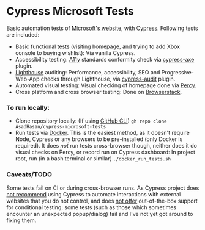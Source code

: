 # Cypress Microsoft Tests

Basic automation tests of [Microsoft's website](https://www.microsoft.com/en-gb), with [Cypress](https://www.cypress.io/). Following tests are included:

- Basic functional tests (visiting homepage, and trying to add Xbox console to buying wishlist): Via vanilla Cypress.
- Accessibility testing: [A11y](https://www.a11yproject.com/) standards conformity check via [cypress-axe](https://github.com/component-driven/cypress-axe) plugin.
- [Lighthouse](https://developers.google.com/web/tools/lighthouse) auditing: Performance, accessibility, SEO and Progressive-Web-App checks through Lighthouse, via [cypress-audit](https://github.com/mfrachet/cypress-audit) plugin.
- Automated visual testing: Visual checking of homepage done via [Percy](https://percy.io/).
- Cross platform and cross browser testing: Done on [Browserstack](https://www.browserstack.com/).

### To run locally:

- Clone repository locally: (If using [GitHub CLI](https://cli.github.com/)) `gh repo clone AsadHasan/cypress-microsoft-tests`
- Run tests via [Docker](https://www.docker.com/get-started). This is the easiest method, as it doesn't require Node, Cypress or any browsers to be pre-installed (only Docker is required). It does _not_ run tests cross-browser though, neither does it do visual checks on Percy, or record run on Cypress dashboard: In project root, run (in a bash terminal or similar) `./docker_run_tests.sh`

### Caveats/TODO

Some tests fail on CI or during cross-browser runs. As Cypress project does [not recommend](https://docs.cypress.io/guides/references/best-practices.html#Visiting-external-sites) using Cypress to automate interactions with external websites that you do not control, and does [not offer](https://docs.cypress.io/guides/core-concepts/conditional-testing.html#Definition) out-of-the-box support for conditional testing; some tests (such as those which sometimes encounter an unexpected popup/dialog) fail and I've not yet got around to fixing them.
